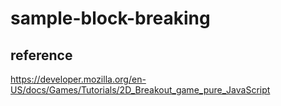 sample-block-breaking
====

## reference

https://developer.mozilla.org/en-US/docs/Games/Tutorials/2D_Breakout_game_pure_JavaScript